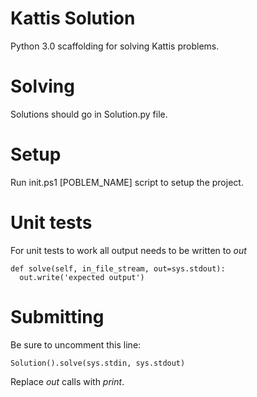 # Kattis Solution

Python 3.0 scaffolding for solving Kattis problems.

# Solving

Solutions should go in Solution.py file.

# Setup

Run init.ps1 [POBLEM_NAME] script to setup the project.

# Unit tests

For unit tests to work all output needs to be written to _out_

    def solve(self, in_file_stream, out=sys.stdout):
      out.write('expected output')

# Submitting

Be sure to uncomment this line: 

    Solution().solve(sys.stdin, sys.stdout)
    
Replace _out_ calls with _print_.
